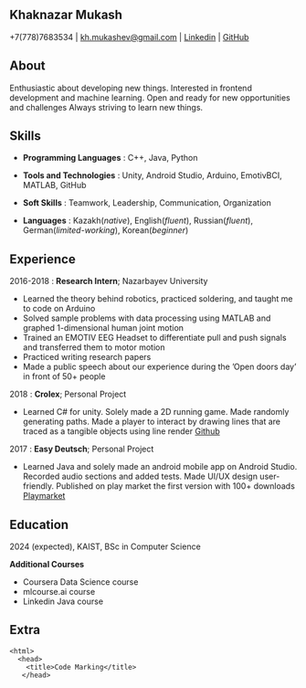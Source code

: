 ## Khaknazar Mukash

+7(778)7683534 \| <kh.mukashev@gmail.com>  \| [Linkedin](https://www.linkedin.com/in/khaknazar0102/)  \| [GitHub](https://github.com/Khaki01)

About
-------
Enthusiastic about developing new things. Interested in frontend development and machine learning. Open and ready for new opportunities and challenges
Always striving to learn new things.

Skills
---
- **Programming Languages**
:   C++, Java, Python

- **Tools and Technologies**
:   Unity, Android Studio, Arduino, EmotivBCI, MATLAB, GitHub

- **Soft Skills**
:   Teamwork, Leadership, Communication, Organization

- **Languages**
:   Kazakh(*native*), English(*fluent*), Russian(*fluent*), German(*limited-working*), Korean(*beginner*)


Experience
----
2016-2018
:     **Research Intern**; Nazarbayev University
- Learned the theory behind robotics, practiced soldering, and taught me to code on Arduino
- Solved sample problems with data processing using MATLAB and graphed 1-dimensional human joint motion
- Trained an EMOTIV EEG Headset to differentiate pull and push signals and transferred them to motor motion
- Practiced writing research papers
- Made a public speech about our experience during the ’Open doors day’ in front of 50+ people
   
2018
:     **Crolex**; Personal Project
- Learned C# for unity. Solely made a 2D running game. Made randomly generating paths. Made a player to interact by drawing lines that are traced as a tangible objects using line render [Github](https://github.com/Khaki01/UnityRunner)

2017
:     **Easy Deutsch**; Personal Project
- Learned Java and solely made an android mobile app on Android Studio. Recorded audio sections and added tests. Made UI/UX design user-friendly. Published on play market the first version with 100+ downloads [Playmarket](https://play.google.com/store/apps/details?id=com.deutsch2.android.learn_deutsch&hl=ru)
    
Education
----
2024 (expected), KAIST, BSc in Computer Science


**Additional Courses**
- Coursera Data Science course
- mlcourse.ai course
- Linkedin Java course

Extra
----

    <html>
      <head>
        <title>Code Marking</title>
       </head>

